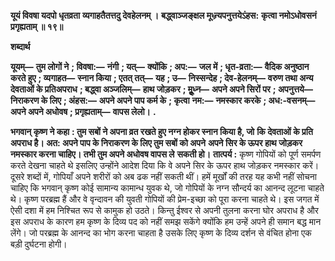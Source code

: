 **यूयं विवषा यदपो धृतव्रता** **व्यगाहतैतत्तदु देवहेलनम् ।** **बद्ध्वाञ्जङ्क्षल मूध्न्र्यपनुत्तयेऽंहस:** **कृत्वा नमोऽधोवसनं प्रगृह्यताम् ॥ १९॥** 

**शब्दार्थ** 

**यूयम्—** **तुम लोगों ने** **; विवषा:—** **नंगी** **; यत्—** **क्योंकि** **; अप:—** **जल में** **; धृत-व्रता:—** **वैदिक अनुष्ठान करते हुए** **; व्यगाहत—** **स्नान किया** **; एतत् तत्—** **यह** **; उ—** **निस्सन्देह** **; देव-हेलनम्—** **वरुण तथा अन्य देवताओं के प्रतिअपराध** **; बद्ध्वा अञ्जलिम्—** **हाथ जोड़कर** **; मूॢध्न—** **अपने अपने सिरों पर** **; अपनुत्तये—** **निराकरण के लिए** **; अंहस:—** **अपने अपने पाप कर्म के** **; कृत्वा** **नम:—** **नमस्कार करके** **; अध:-वसनम्—** **अपने अपने अधोवष** **; प्रगृह्यताम्—** **वापस लेलो।** **.** 

**भगवान् कृष्ण ने कहा** **: तुम सबों ने अपना व्रत रखते हुए नग्न होकर स्नान किया है, जो** **कि देवताओं के प्रति अपराध है। अत: अपने पाप के निराकरण के लिए तुम सबों को अपने** **अपने सिर के ऊपर हाथ जोड़कर नमस्कार करना चाहिए। तभी तुम अपने अधोवष वापस ले** **सकती हो।** **तात्पर्य :** कृष्ण गोपियों को पूर्ण समर्पण करते देखना चाहते थे इसलिए उन्होंने आदेश दिया कि वे अपने सिर के ऊपर हाथ जोड़कर नमस्कार करें। दूसरे शब्दों में, गोपियाँ अपने शरीरों को अब ढक नहीं सकती थीं। हमें मूर्खों की तरह यह कभी नहीं सोचना चाहिए कि भगवान् कृष्ण कोई सामान्य कामान्ध युवक थे, जो गोपियों के नग्न सौन्दर्य का आनन्द लूटना चाहते थे। कृष्ण परब्रह्म हैं और वे वृन्दावन की युवती गोपियों की प्रेम-इच्छा को पूरा करना चाहते थे। इस जगत में ऐसी दशा में हम निश्चित रूप से कामुक हो उठते। किन्तु ईश्वर से अपनी तुलना करना घोर अपराध है और इस अपराध के कारण हम कृष्ण के दिव्य पद को नहीं समझ सकेंगे क्योंकि हम उन्हें अपने ही समान बद्ध मान लेंगे। जो परब्रह्म के आनन्द का भोग करना चाहता है उसके लिए कृष्ण के दिव्य दर्शन से वंचित होना एक बड़ी दुर्घटना होगी।  